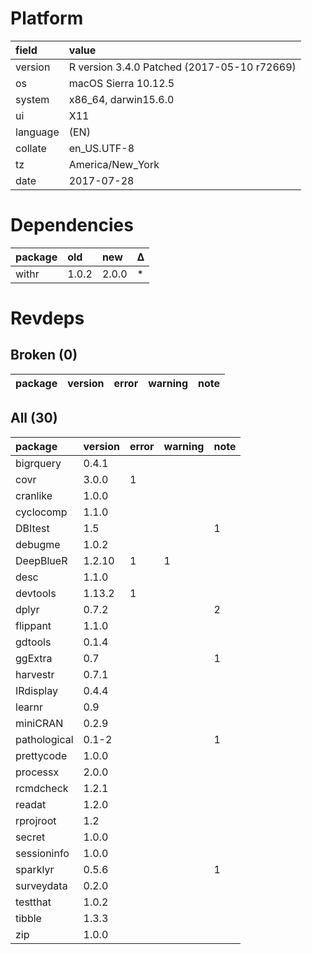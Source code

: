 # Platform

|field    |value                                       |
|:--------|:-------------------------------------------|
|version  |R version 3.4.0 Patched (2017-05-10 r72669) |
|os       |macOS Sierra 10.12.5                        |
|system   |x86_64, darwin15.6.0                        |
|ui       |X11                                         |
|language |(EN)                                        |
|collate  |en_US.UTF-8                                 |
|tz       |America/New_York                            |
|date     |2017-07-28                                  |

# Dependencies

|package |old   |new   |Δ  |
|:-------|:-----|:-----|:--|
|withr   |1.0.2 |2.0.0 |*  |

# Revdeps

## Broken (0)

|package |version |error |warning |note |
|:-------|:-------|:-----|:-------|:----|

## All (30)

|package      |version |error |warning |note |
|:------------|:-------|:-----|:-------|:----|
|bigrquery    |0.4.1   |      |        |     |
|covr         |3.0.0   |1     |        |     |
|cranlike     |1.0.0   |      |        |     |
|cyclocomp    |1.1.0   |      |        |     |
|DBItest      |1.5     |      |        |1    |
|debugme      |1.0.2   |      |        |     |
|DeepBlueR    |1.2.10  |1     |1       |     |
|desc         |1.1.0   |      |        |     |
|devtools     |1.13.2  |1     |        |     |
|dplyr        |0.7.2   |      |        |2    |
|flippant     |1.1.0   |      |        |     |
|gdtools      |0.1.4   |      |        |     |
|ggExtra      |0.7     |      |        |1    |
|harvestr     |0.7.1   |      |        |     |
|IRdisplay    |0.4.4   |      |        |     |
|learnr       |0.9     |      |        |     |
|miniCRAN     |0.2.9   |      |        |     |
|pathological |0.1-2   |      |        |1    |
|prettycode   |1.0.0   |      |        |     |
|processx     |2.0.0   |      |        |     |
|rcmdcheck    |1.2.1   |      |        |     |
|readat       |1.2.0   |      |        |     |
|rprojroot    |1.2     |      |        |     |
|secret       |1.0.0   |      |        |     |
|sessioninfo  |1.0.0   |      |        |     |
|sparklyr     |0.5.6   |      |        |1    |
|surveydata   |0.2.0   |      |        |     |
|testthat     |1.0.2   |      |        |     |
|tibble       |1.3.3   |      |        |     |
|zip          |1.0.0   |      |        |     |

